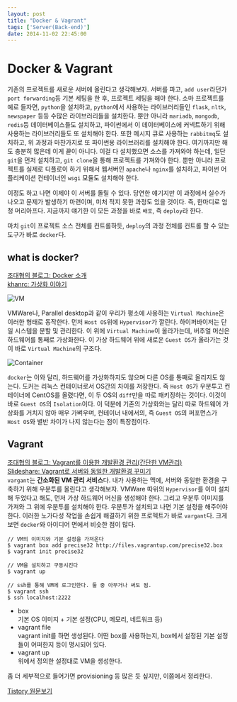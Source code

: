 ```yaml
---
layout: post
title: "Docker & Vagrant"
tags: ['Server(Back-end)']
date: 2014-11-02 22:45:00
---
```

# Docker &amp; Vagrant

기존의 프로젝트를 새로운 서버에 올린다고 생각해보자. 서버를 파고, `add user`라던가 `port forwarding`등 기본 세팅을 한 후, 프로젝트 세팅을 해야 한다. 소마 프로젝트를 예로 들자면, `python`을 설치하고, `python`에서 사용하는 라이브러리들인 `flask`, `nltk`, `newspaper` 등등 수많은 라이브러리들을 설치한다. 뿐만 아니라 `mariadb`, `mongodb`, `redis`등 데이터베이스들도 설치하고, 파이썬에서 이 데이터베이스에 커넥트하기 위해 사용하는 라이브러리들도 또 설치해야 한다. 또한 메시지 큐로 사용하는 `rabbitmq`도 설치하고, 위 과정과 마찬가지로 또 파이썬용 라이브러리를 설치해야 한다. 여기까지만 해도 충분히 많은데 이게 끝이 아니다. 이걸 다 설치했으면 소스를 가져와야 하는데, 일단 `git`을 먼저 설치하고, `git clone`을 통해 프로젝트를 가져와야 한다. 뿐만 아니라 프로젝트를 실제로 디플로이 하기 위해서 웹서버인 `apache`나 `nginx`를 설치하고, 파이썬 어플리케이션 컨테이너인 `wsgi` 모듈도 설치해야 한다.

이정도 하고 나면 이제야 이 서버를 돌릴 수 있다. 당연한 얘기지만 이 과정에서 실수가 나오고 문제가 발생하기 마련이며, 미처 적지 못한 과정도 있을 것이다. 즉, 한마디로 엄청 머리아프다. 지금까지 얘기한 이 모든 과정을 바로 `배포`, 즉 `deploy`라 한다.

마치 `git`이 프로젝트 소스 전체를 컨트롤하듯, `deploy`의 과정 전체를 컨트롤 할 수 있는 도구가 바로 `docker`다.

## what is docker?

[조대협의 블로그: Docker 소개](http://bcho.tistory.com/805)  
[khanrc: 가상화 이야기](http://khanrc.tistory.com/entry/%EA%B0%80%EC%83%81%ED%99%94-%EC%9D%B4%EC%95%BC%EA%B8%B0)

![VM](http://cfile8.uf.tistory.com/image/213CAE3D52655494054CF8)

VMWare나, Parallel desktop과 같이 우리가 평소에 사용하는 `Virtual Machine`은 이러한 형태로 동작한다. 먼저 `Host OS`위에 `Hypervisor`가 깔린다. 하이퍼바이저는 단일 시스템을 분할 및 관리한다. 이 위에 `Virtual Machine`이 올라가는데, 버추얼 머신은 하드웨어를 통째로 가상화한다. 이 가상 하드웨어 위에 새로운 `Guest OS`가 올라가는 것이 바로 `Virtual Machine`의 구조다.

![Container](http://cfile5.uf.tistory.com/image/272F203F5265549F04419F)

`docker`는 이와 달리, 하드웨어를 가상화하지도 않으며 다른 OS를 통째로 올리지도 않는다. 도커는 리눅스 컨테이너로서 OS간의 차이를 저장한다. 즉 `Host OS`가 우분투고 컨테이너에 CentOS를 올렸다면, 이 두 OS의 `diff`만을 따로 패키징하는 것이다. 이것이 바로 `Guest OS`의 `Isolation`이다. 이 덕분에 기존의 가상화와는 달리 따로 하드웨어 가상화를 거치지 않아 매우 가벼우며, 컨테이너 내에서의, 즉 `Guest OS`의 퍼포먼스가 `Host OS`와 별반 차이가 나지 않는다는 점이 특장점이다.

## Vagrant

[조대협의 블로그: Vagrant를 이용한 개발환경 관리(간단한 VM관리)](http://bcho.tistory.com/806)  
[Slideshare: Vagrant로 서버와 동일한 개발환경 꾸미기](http://www.slideshare.net/kthcorp/h3-2012-vagrant)  
`vargant`는 **간소화된 VM 관리 서비스**다. 내가 사용하는 맥에, 서버와 동일한 환경을 구축하기 위해 우분투를 올린다고 생각해보자. VMWare 따위의 `Hypervisor`를 이미 설치해 두었다고 해도, 먼저 가상 하드웨어 머신을 생성해야 한다. 그리고 우분투 이미지를 가져와 그 위에 우분투를 설치해야 한다. 우분투가 설치되고 나면 기본 설정을 해주어야 한다. 이러한 노가다성 작업을 손쉽게 해결하기 위한 프로젝트가 바로 `vargant`다. 크게 보면 `docker`와 아이디어 면에서 비슷한 점이 많다.
    
    
    // VM의 이미지와 기본 설정을 가져온다
    $ vagrant box add precise32 http://files.vagrantup.com/precise32.box
    $ vagrant init precise32
    
    // VM을 설치하고 구동시킨다
    $ vagrant up
    
    // ssh를 통해 VM에 로그인한다. 둘 중 아무거나 써도 됨.
    $ vagrant ssh
    $ ssh localhost:2222
    

  * box  
기본 OS 이미지 + 기본 설정(CPU, 메모리, 네트워크 등)
  * vagrant file  
vagrant init를 하면 생성된다. 어떤 box를 사용하는지, box에서 설정된 기본 설정들이 어떠한지 등이 명시되어 있다.
  * vagrant up  
위에서 정의한 설정대로 VM을 생성한다.

좀 더 세부적으로 들어가면 provisioning 등 많은 듯 싶지만, 이쯤에서 정리한다.


[Tistory 원문보기](http://khanrc.tistory.com/64)
